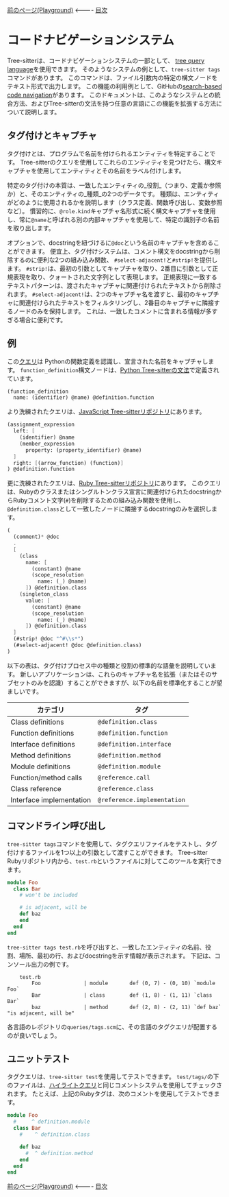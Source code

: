 <!-- textlint-disable -->
[前のページ(Playground)](./section-7-playground.md) <---- [目次](../README.md)


# コードナビゲーションシステム

Tree-sitterは、コードナビゲーションシステムの一部として、
[tree query language](https://tree-sitter.github.io/tree-sitter/using-parsers#pattern-matching-with-queries)を使用できます。
そのようなシステムの例として、`tree-sitter tags`コマンドがあります。
このコマンドは、ファイル引数内の特定の構文ノードをテキスト形式で出力します。
この機能の利用例として、GitHubの[search-based code navigation](https://docs.github.com/en/repositories/working-with-files/using-files/navigating-code-on-github#precise-and-search-based-navigation)があります。
このドキュメントは、このようなシステムとの統合方法、およびTree-sitterの文法を持つ任意の言語にこの機能を拡張する方法について説明します。

## タグ付けとキャプチャ

タグ付けとは、プログラムで名前を付けられるエンティティを特定することです。
Tree-sitterのクエリを使用してこれらのエンティティを見つけたら、構文キャプチャを使用してエンティティとその名前をラベル付けします。

特定のタグ付けの本質は、一致したエンティティの_役割_（つまり、定義か参照か）と、そのエンティティの_種類_の2つのデータです。
種類は、エンティティがどのように使用されるかを説明します（クラス定義、関数呼び出し、変数参照など）。
慣習的に、`@role.kind`キャプチャ名形式に続く構文キャプチャを使用し、常に`@name`と呼ばれる別の内部キャプチャを使用して、特定の識別子の名前を取り出します。

オプションで、docstringを紐づけるに`@doc`という名前のキャプチャを含めることができます。
便宜上、タグ付けシステムは、コメント構文をdocstringから削除するのに便利な2つの組み込み関数、
`#select-adjacent!`と`#strip!`を提供します。
`#strip!`は、最初の引数としてキャプチャを取り、2番目に引数として正規表現を取り、クォートされた文字列として表現します。
正規表現に一致するテキストパターンは、渡されたキャプチャに関連付けられたテキストから削除されます。
`#select-adjacent!`は、2つのキャプチャ名を渡すと、最初のキャプチャに関連付けられたテキストをフィルタリングし、2番目のキャプチャに隣接するノードのみを保持します。
これは、一致したコメントに含まれる情報が多すぎる場合に便利です。

## 例

この[クエリ](https://github.com/tree-sitter/tree-sitter-python/blob/78c4e9b6b2f08e1be23b541ffced47b15e2972ad/queries/tags.scm#L4-L5)は
Pythonの関数定義を認識し、宣言された名前をキャプチャします。
`function_definition`構文ノードは、[Python Tree-sitterの文法](https://github.com/tree-sitter/tree-sitter-python/blob/78c4e9b6b2f08e1be23b541ffced47b15e2972ad/grammar.js#L354)で定義されています。

``` scheme
(function_definition
  name: (identifier) @name) @definition.function
```

より洗練されたクエリは、[JavaScript Tree-sitterリポジトリ](https://github.com/tree-sitter/tree-sitter-javascript/blob/fdeb68ac8d2bd5a78b943528bb68ceda3aade2eb/queries/tags.scm#L63-L70)にあります。

``` scheme
(assignment_expression
  left: [
    (identifier) @name
    (member_expression
      property: (property_identifier) @name)
  ]
  right: [(arrow_function) (function)]
) @definition.function
```

更に洗練されたクエリは、[Ruby Tree-sitterリポジトリ](https://github.com/tree-sitter/tree-sitter-ruby/blob/1ebfdb288842dae5a9233e2509a135949023dd82/queries/tags.scm#L24-L43)にあります。
このクエリは、Rubyのクラスまたはシングルトンクラス宣言に関連付けられたdocstringからRubyコメント文字(`#`)を削除するための組み込み関数を使用し、`@definition.class`として一致したノードに隣接するdocstringのみを選択します。

``` scheme
(
  (comment)* @doc
  .
  [
    (class
      name: [
        (constant) @name
        (scope_resolution
          name: (_) @name)
      ]) @definition.class
    (singleton_class
      value: [
        (constant) @name
        (scope_resolution
          name: (_) @name)
      ]) @definition.class
  ]
  (#strip! @doc "^#\\s*")
  (#select-adjacent! @doc @definition.class)
)
```

以下の表は、タグ付けプロセス中の種類と役割の標準的な語彙を説明しています。
新しいアプリケーションは、これらのキャプチャ名を拡張（またはそのサブセットのみを認識）することができますが、以下の名前を標準化することが望ましいです。

| カテゴリ                 | タグ                         |
|--------------------------|-----------------------------|
| Class definitions        | `@definition.class`         |
| Function definitions     | `@definition.function`      |
| Interface definitions    | `@definition.interface`     |
| Method definitions       | `@definition.method`        |
| Module definitions       | `@definition.module`        |
| Function/method calls    | `@reference.call`           |
| Class reference          | `@reference.class`          |
| Interface implementation | `@reference.implementation` |

## コマンドライン呼び出し

`tree-sitter tags`コマンドを使用して、タグクエリファイルをテストし、タグ付けするファイルを1つ以上の引数として渡すことができます。
Tree-sitter Rubyリポジトリ内から、`test.rb`というファイルに対してこのツールを実行できます。

``` ruby
module Foo
  class Bar
    # won't be included

    # is adjacent, will be
    def baz
    end
  end
end
```

`tree-sitter tags test.rb`を呼び出すと、一致したエンティティの名前、役割、場所、最初の行、およびdocstringを示す情報が表示されます。
下記は、コンソール出力の例です。

```
    test.rb
        Foo              | module       def (0, 7) - (0, 10) `module Foo`
        Bar              | class        def (1, 8) - (1, 11) `class Bar`
        baz              | method       def (2, 8) - (2, 11) `def baz`  "is adjacent, will be"
```

各言語のレポジトリの`queries/tags.scm`に、その言語のタグクエリが配置するのが良いでしょう。

## ユニットテスト

タグクエリは、`tree-sitter test`を使用してテストできます。
`test/tags/`の下のファイルは、[ハイライトクエリ](https://tree-sitter.github.io/tree-sitter/syntax-highlighting#unit-testing)と同じコメントシステムを使用してチェックされます。
たとえば、上記のRubyタグは、次のコメントを使用してテストできます。

```ruby
module Foo
  #     ^ definition.module
  class Bar
    #    ^ definition.class

    def baz
      #  ^ definition.method
    end
  end
end
```

[前のページ(Playground)](./section-7-playground.md) <---- [目次](../README.md)
<!-- textlint-enable -->